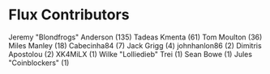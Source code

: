 Flux Contributors
==================

Jeremy "Blondfrogs" Anderson (135)
Tadeas Kmenta (61)
Tom Moulton (36)
Miles Manley (18)
Cabecinha84 (7)
Jack Grigg (4)
johnhanlon86 (2)
Dimitris Apostolou (2)
XK4MiLX (1)
Wilke "Lolliedieb" Trei (1)
Sean Bowe (1)
Jules "Coinblockers" (1)
